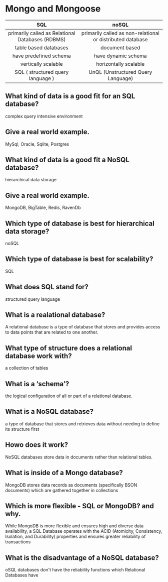 # Mongo and Mongoose

| SQL | noSQL |
| :---: | :-----------: |
| primarily called as Relational Databases (RDBMS) | primarily called as non-relational or distributed database |
| table based databases | document based |
| have predefined schema | have dynamic schema |
| vertically scalable | horizontally scalable |
| SQL ( structured query language ) | UnQL (Unstructured Query Language) |

## What kind of data is a good fit for an SQL database?
complex query intensive environment

## Give a real world example.
MySql, Oracle, Sqlite, Postgres

## What kind of data is a good fit a NoSQL database?
hierarchical data storage

## Give a real world example.
MongoDB, BigTable, Redis, RavenDb

## Which type of database is best for hierarchical data storage?
noSQL

## Which type of database is best for scalability?
SQL

## What does SQL stand for?
structured query language

## What is a realational database?
A relational database is a type of database that stores and provides access to data points that are related to one another.

## What type of structure does a relational database work with?
 a collection of tables

 ## What is a ‘schema’?
 the logical configuration of all or part of a relational database.

 ## What is a NoSQL database?
 a type of database that stores and retrieves data without needing to define its structure first

 ## Howo does it work?
 NoSQL databases store data in documents rather than relational tables.

 ## What is inside of a Mongo database?
 MongoDB stores data records as documents (specifically BSON documents) which are gathered together in collections

 ## Which is more flexible - SQL or MongoDB? and why.
 While MongoDB is more flexible and ensures high and diverse data availability, a SQL Database operates with the ACID (Atomicity, Consistency, Isolation, and Durability) properties and ensures greater reliability of transactions

 ## What is the disadvantage of a NoSQL database?
 oSQL databases don't have the reliability functions which Relational Databases have
